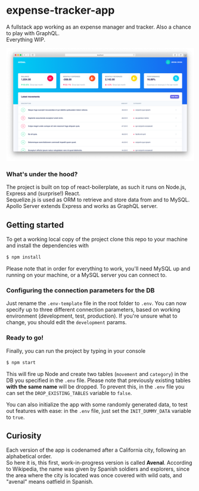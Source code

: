 # expense-tracker-app
A fullstack app working as an expense manager and tracker. Also a chance to play with GraphQL.  
Everything WIP.

![Expense Tracker Screenshot](screenshot.png)

### What's under the hood?
The project is built on top of react-boilerplate, as such it runs on Node.js, Express and (surprise!) React.  
Sequelize.js is used as ORM to retrieve and store data from and to MySQL.  
Apollo Server extends Express and works as GraphQL server.


## Getting started
To get a working local copy of the project clone this repo to your machine and install the dependencies with

```bash
$ npm install
```

Please note that in order for everything to work, you'll need MySQL up and running on your machine, or a MySQL server you can connect to.

### Configuring the connection parameters for the DB
Just rename the `.env-template` file in the root folder to `.env`.
You can now specify up to three different connection parameters, based on working environment (development, test, production). If you're unsure what to change, you should edit the `development` params.

### Ready to go!
Finally, you can run the project by typing in your console

```bash
$ npm start
```

This will fire up Node and create two tables (`movement` and `category`) in the DB you specified in the `.env` file. Please note that previously existing tables **with the same name** will be dropped. To prevent this, in the `.env` file you can set the `DROP_EXISTING_TABLES` variable to `false`.  

You can also initialize the app with some randomly generated data, to test out features with ease: in the `.env` file, just set the `INIT_DUMMY_DATA` variable to `true`.


## Curiosity
Each version of the app is codenamed after a California city, following an alphabetical order.  
So here it is, this first, work-in-progress version is called **Avenal**. According to Wikipedia, the name was given by Spanish soldiers and explorers, since the area where the city is located was once covered with wild oats, and "avenal" means oatfield in Spanish.